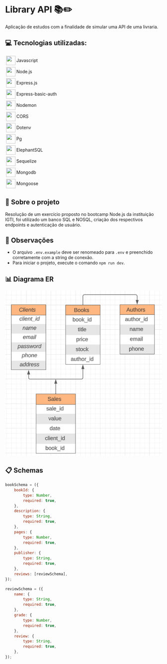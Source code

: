 # Library API 📚✏️

Aplicação de estudos com a finalidade de simular uma API de uma livraria.

## 💻 Tecnologias utilizadas:
<div style="display: flex; align-items: center;">
    <img style="margin: 3px;" width="30" height="30" src="https://cdn-icons-png.flaticon.com/512/5968/5968292.png">
    <span>Javascript</span>
</div>

<div style="display: flex; align-items: center;">
    <img style="margin: 3px;" width="30" height="30" src="https://cdn0.iconfinder.com/data/icons/long-shadow-web-icons/512/nodejs-512.png">
    <pan>Node.js</pan>
</div>

<div style="display: flex; align-items: center;">
        <img style="margin: 3px;" width="30" height="30" src="https://media.trustradius.com/product-logos/EB/Rv/EHN55E9OR8W7.JPEG">
        <span>Express.js</span>
</div>

<div style="display: flex; align-items: center;">
        <img style="margin: 3px;" width="30" height="30" src="https://media.trustradius.com/product-logos/EB/Rv/EHN55E9OR8W7.JPEG">
        <span>Express-basic-auth</span>
</div>

<div style="display: flex; align-items: center;">
        <img style="margin: 3px;" width="30" height="30" src="https://static-00.iconduck.com/assets.00/nodemon-icon-449x512-m36gnbqo.png">
        <span>Nodemon</span>
</div>

<div style="display: flex; align-items: center;">
    <img style="margin: 3px;" width="30" height="30" src="https://addons.mozilla.org/user-media/previews/full/227/227652.png?modified=1622133270">
    <span>CORS</span>
</div>

<div style="display: flex; align-items: center;">
    <img style="margin: 3px;" width="30" height="30" src="https://mikestead.gallerycdn.vsassets.io/extensions/mikestead/dotenv/1.0.1/1519894859412/Microsoft.VisualStudio.Services.Icons.Default">
    <span>Dotenv</span>
</div>

<div style="display: flex; align-items: center;">
    <img style="margin: 3px;" width="30" height="30" src="https://upload.wikimedia.org/wikipedia/commons/thumb/2/29/Postgresql_elephant.svg/1985px-Postgresql_elephant.svg.png">
    <span>Pg</span>
</div>

<div style="display: flex; align-items: center;">
    <img style="margin: 3px;" width="30" height="30" src="https://upload.wikimedia.org/wikipedia/commons/thumb/2/29/Postgresql_elephant.svg/1985px-Postgresql_elephant.svg.png">
    <span>ElephantSQL</span>
</div>

<div style="display: flex; align-items: center;">
    <img style="margin: 3px;" width="30" height="30" src="https://cdn.iconscout.com/icon/free/png-256/free-sequelize-2-1175003.png">
    <span>Sequelize</span>
</div>

<div style="display: flex; align-items: center;">
    <img style="margin: 3px;" width="30" height="30" src="https://images.crunchbase.com/image/upload/c_lpad,f_auto,q_auto:eco,dpr_1/erkxwhl1gd48xfhe2yld">
    <span>Mongodb</span>
</div>

<div style="display: flex; align-items: center;">
    <img style="margin: 3px;" width="30" height="30" src="https://images.crunchbase.com/image/upload/c_lpad,f_auto,q_auto:eco,dpr_1/erkxwhl1gd48xfhe2yld">
    <span>Mongoose</span>
</div>

## 📕 Sobre o projeto
Resolução de um exercício proposto no bootcamp Node.js da instituição IGTI, foi utilizado um banco SQL e NOSQL, criação dos respectivos endpoints e autenticação de usuário.

## 👀 Observações
* O arquivo ```.env.example``` deve ser renomeado para ```.env``` e preenchido corretamente com a string de conexão.
* Para iniciar o projeto, execute o comando ```npm run dev```.

## 📊 Diagrama ER
![Alt text](./assets/img/er.png)

## 📋 Schemas
```js
bookSchema = ({
    bookId: {
        type: Number,
        required: true,
    },
    description: {
        type: String,
        required: true,
    },
    pages: {
        type: Number,
        required: true,
    },
    publisher: {
        type: String,
        required: true,
    },
    reviews: [reviewSchema],
});
```
```js
reviewSchema = ({
    name: {
        type: String,
        required: true,
    },
    grade: {
        type: Number,
        required: true,
    },
    review: {
        type: String,
        required: true,
    },
});
```
